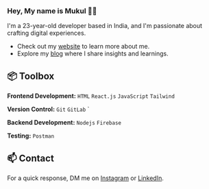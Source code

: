 ### Hey, My name is Mukul 👋🏽  

I'm a 23-year-old developer based in India, and I'm passionate about crafting digital experiences. 

- Check out my [website](#) to learn more about me.
- Explore my [blog](#) where I share insights and learnings.
 
## 📦 Toolbox

**Frontend Development:** `HTML` `React.js` `JavaScript` `Tailwind` 
 
**Version Control:** `Git` `GitLab` `

**Backend Development:** `Nodejs` `Firebase` 

**Testing:**  `Postman` 


## 📫 Contact

 For a quick response, DM me on [Instagram](#) or [LinkedIn](#). 
 
